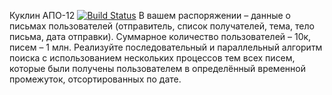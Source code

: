 Куклин АПО-12
[![Build Status](https://travis-ci.org/huvalk/TECHNOPARK_C_CPP.svg?branch=iz2)](https://travis-ci.org/huvalk/TECHNOPARK_C_CPP)
В вашем распоряжении – данные о письмах пользователей (отправитель, список получателей, тема, тело письма, дата отправки). Суммарное количество пользователей – 10к, писем – 1 млн. Реализуйте последовательный и параллельный алгоритм поиска с использованием нескольких процессов тем всех писем, которые были получены пользователем в определённый временной промежуток, отсортированных по дате.